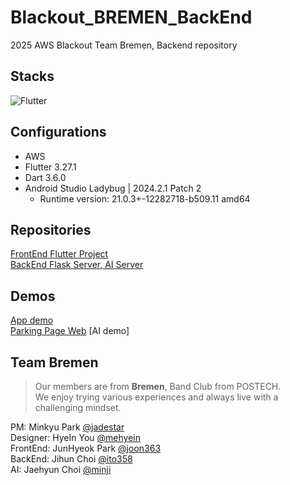 # Blackout_BREMEN_BackEnd
2025 AWS Blackout Team Bremen, Backend repository

## Stacks

<img alt="Flutter" src ="https://img.shields.io/badge/Flutter-02569B.svg?&style=for-the-badge&logo=Flutter&logoColor=white"/> 

## Configurations
- AWS
- Flutter 3.27.1
- Dart 3.6.0
- Android Studio Ladybug | 2024.2.1 Patch 2
  - Runtime version: 21.0.3+-12282718-b509.11 amd64

## Repositories
[FrontEnd Flutter Project](https://github.com/joon363/Blackout_BREMEN_App)<br>
[BackEnd Flask Server, AI Server](https://github.com/minhjih/Blackout2025)
## Demos
[App demo](https://www.youtube.com/shorts/KbvsBf6P7M0)<br>
[Parking Page Web]( https://minhjih.github.io/micro-processor/service_area_analysis.html)
[AI demo]  

## Team Bremen
> Our members are from **Bremen**, Band Club from POSTECH.<br>
We enjoy trying various experiences and always live with a challenging mindset.

PM: Minkyu Park [@jadestar](https://github.com/jadestarmin)<br>
Designer: HyeIn You [@mehyein](https://github.com/mehyein)<br>
FrontEnd: JunHyeok Park [@joon363](https://github.com/joon363)<br>
BackEnd: Jihun Choi [@ito358](https://github.com/ito358)<br>
AI: Jaehyun Choi [@minji](https://github.com/minhjih)
